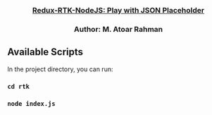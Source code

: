 <!-- PROJECT LOGO -->
<br />
 <p align="center">
    <h3 align="center "><a href="#">Redux-RTK-NodeJS: Play with JSON Placeholder</a></h3>
    <h3 align="center ">Author: M. Atoar Rahman</h3>
</p>


## Available Scripts

In the project directory, you can run:

### `cd rtk`
### `node index.js`
